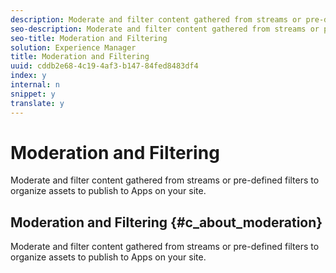 ```yaml
---
description: Moderate and filter content gathered from streams or pre-defined filters to organize assets to publish to Apps on your site.
seo-description: Moderate and filter content gathered from streams or pre-defined filters to organize assets to publish to Apps on your site.
seo-title: Moderation and Filtering
solution: Experience Manager
title: Moderation and Filtering
uuid: cddb2e68-4c19-4af3-b147-84fed8483df4
index: y
internal: n
snippet: y
translate: y
---
```


# Moderation and Filtering

Moderate and filter content gathered from streams or pre-defined filters to organize assets to publish to Apps on your site.

## Moderation and Filtering {#c_about_moderation}

Moderate and filter content gathered from streams or pre-defined filters to organize assets to publish to Apps on your site.

<!-- c_about_moderation.dita -->

